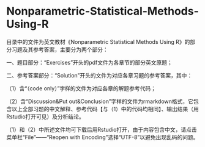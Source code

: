 # Nonparametric-Statistical-Methods-Using-R

  目录中的文件为英文教材《Nonparametric Statistical Methods Using R》的部分习题及其参考答案，主要分为两个部分：
  
  一、题目部分：“Exercises”开头的pdf文件为各章节的部分英文原题；
  
  二、参考答案部分：“Solution”开头的文件为对应各章习题的参考答案，其中：
  
  （1）含“（code only）”字样的文件为对应各章的解题参考代码；
  
  （2）含“Discussion&Put out&Conclusion”字样的文件为rmarkdown格式，它包含以上全部习题的中文解释、参考代码【与（1）中的代码均相同】、输出结果（用Rstudio打开可见）及分析结论。
  
  （1）和（2）中所述文件均可下载后用Rstudio打开，由于内容包含中文，请点击菜单栏“File”——“Reopen with Encoding”选择“UTF-8”以避免出现乱码的问题。
